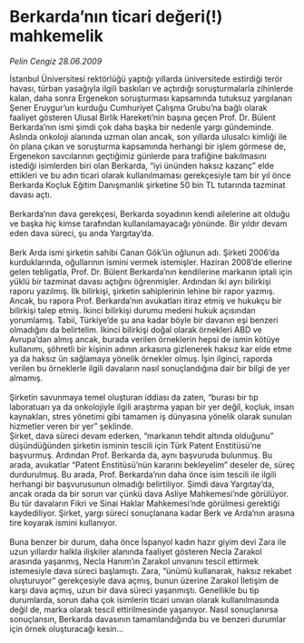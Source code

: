 # Berkarda’nın ticari değeri(!) mahkemelik

*Pelin Cengiz 28.06.2009*

<div class="taraf_structure_2col_1zq">
<div class="margen_n">



 <p>İstanbul Üniversitesi rektörlüğü yaptığı yıllarda üniversitede estirdiği terör havası, türban yasağıyla ilgili baskıları ve açtırdığı soruşturmalarla zihinlerde kalan, daha sonra Ergenekon soruşturması kapsamında tutuksuz yargılanan Şener Eruygur’un kurduğu Cumhuriyet Çalışma Grubu’na bağlı olarak faaliyet gösteren Ulusal Birlik Hareketi’nin başına geçen Prof. Dr. Bülent Berkarda’nın ismi şimdi çok daha başka bir nedenle yargı gündeminde. Aslında onkoloji alanında uzman olan ancak, son yıllarda ulusalcı kimliği ile ön plana çıkan ve soruşturma kapsamında herhangi bir işlem görmese de, Ergenekon savcılarının geçtiğimiz günlerde para trafiğine bakılmasını istediği isimlerden biri olan Berkarda, “iyi ününden haksız kazanç” elde ettikleri ve bu adın ticari olarak kullanılmaması gerekçesiyle tam bir yıl önce Berkarda Koçluk Eğitim Danışmanlık şirketine 50 bin TL tutarında tazminat davası açtı. <br/><br/>Berkarda’nın dava gerekçesi, Berkarda soyadının kendi ailelerine ait olduğu ve başka hiç kimse tarafından kullanılamayacağı yönünde. Bir yıldır devam eden dava süreci, şu anda Yargıtay’da. <br/><br/>Berk Arda ismi şirketin sahibi Canan Gök’ün oğlunun adı. Şirketi 2006’da kurduklarında, oğullarının ismini vermek istemişler. Haziran 2008’de ellerine gelen tebligatla, Prof. Dr. Bülent Berkarda’nın kendilerine markanın iptali için yüklü bir tazminat davası açtığını öğrenmişler. Ardından iki ayrı bilirkişi raporu yazılmış. İlk bilirkişi, şirketin sahiplerinin lehine bir rapor yazmış. Ancak, bu rapora Prof. Berkarda’nın avukatları itiraz etmiş ve hukukçu bir bilirkişi talep etmiş. İkinci bilirkişi durumu medeni hukuk açısından yorumlamış. Tabii, Türkiye’de şu ana kadar böyle bir davanın eşi benzeri olmadığını da belirtelim. İkinci bilirkişi doğal olarak örnekleri ABD ve Avrupa’dan almış ancak, burada verilen örneklerin hepsi de ismin kötüye kullanımı, şöhretli bir kişinin adının arkasına gizlenerek haksız kar elde etme ya da haksız ün sağlamaya yönelik örnekler olmuş. İşin ilginci, raporda verilen bu örneklerle ilgili davaların nasıl sonuçlandığına dair bir bilgi de yer almamış. <br/><br/>Şirketin savunmaya temel oluşturan iddiası da zaten, “burası bir tıp laboratuarı ya da onkolojiyle ilgili araştırma yapan bir yer değil, koçluk, insan kaynakları, stres yönetimi gibi tamamen iş dünyasına yönelik olarak sunulan hizmetler veren bir yer” şeklinde. <br/>Şirket, dava süreci devam ederken, “markanın tehdit altında olduğunu” düşündüğünden şirketin isminin tescili için Türk Patent Enstitüsü’ne başvurmuş. Ardından Prof. Berkarda da, aynı başvuruda bulunmuş. Bu arada, avukatlar “Patent Enstitüsü’nün kararını bekleyelim” deseler de, süreç durdurulmuş. Bu arada, Prof. Berkarda’nın daha önce isim tescili ile ilgili herhangi bir başvurusunun olmadığı belirtiliyor. Şimdi dava Yargıtay’da, ancak orada da bir sorun var çünkü dava Asliye Mahkemesi’nde görülüyor. Bu tür davaların Fikri ve Sinai Haklar Mahkemesi’nde görülmesi gerektiği kaydediliyor. Şirket, yargı süreci sonuçlanana kadar Berk ve Arda’nın arasına tire koyarak ismini kullanıyor. <br/><br/>Buna benzer bir durum, daha önce İspanyol kadın hazır giyim devi Zara ile uzun yıllardır halkla ilişkiler alanında faaliyet gösteren Necla Zarakol arasında yaşanmış, Necla Hanım’ın Zarakol unvanını tescil ettirmek istemesiyle dava süreci başlamıştı. Zara, “ünümü kullanarak, haksız rekabet oluşturuyor” gerekçesiyle dava açmış, bunun üzerine Zarakol İletişim de karşı dava açmış, uzun bir dava süreci yaşanmıştı. Genellikle bu tip durumlarda, sorun daha çok isimlerin ticari unvan olarak kullanılmasında değil de, marka olarak tescil ettirilmesinde yaşanıyor. Nasıl sonuçlanırsa sonuçlansın, Berkarda davasının tamamlandığında bu ve benzeri durumlar için örnek oluşturacağı kesin...</p>
<br/>
<br/>
<br/>



<br/>


<div id="taraf_not">
</div>

</div>


</div>

